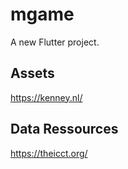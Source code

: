 # mgame

A new Flutter project.

## Assets
https://kenney.nl/


## Data Ressources 
https://theicct.org/